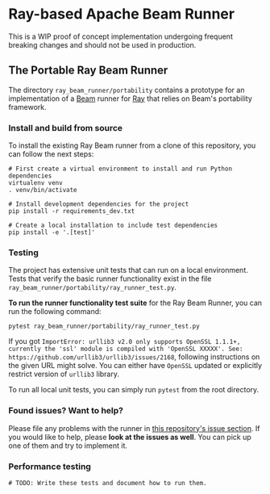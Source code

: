 Ray-based Apache Beam Runner
==========================
This is a WIP proof of concept implementation undergoing frequent breaking changes and should not be used in production.


## The Portable Ray Beam Runner

The directory `ray_beam_runner/portability` contains a prototype for an implementation of a [Beam](https://beam.apache.org)
runner for [Ray](https://ray.io) that relies on Beam's portability framework.

### Install and build from source

To install the existing Ray Beam runner from a clone of this repository, you can follow the next steps:

```shell
# First create a virtual environment to install and run Python dependencies
virtualenv venv
. venv/bin/activate

# Install development dependencies for the project
pip install -r requirements_dev.txt

# Create a local installation to include test dependencies
pip install -e '.[test]'
```

### Testing

The project has extensive unit tests that can run on a local environment. Tests that verify the basic runner
functionality exist in the file `ray_beam_runner/portability/ray_runner_test.py`.

**To run the runner functionality test suite** for the Ray Beam Runner, you can run the following command:

```shell
pytest ray_beam_runner/portability/ray_runner_test.py
```

If you got `ImportError: urllib3 v2.0 only supports OpenSSL 1.1.1+, currently the 'ssl' module is compiled with 'OpenSSL XXXXX'. See: https://github.com/urllib3/urllib3/issues/2168`, following instructions on the given URL might solve. You can either have `OpenSSL` updated or explicitly restrict version of `urllib3` library.


To run all local unit tests, you can simply run `pytest` from the root directory.

### Found issues? Want to help?

Please file any problems with the runner in [this repository's issue section](https://github.com/ray-project/ray_beam_runner/issues).
If you would like to help, please **look at the issues as well**. You can pick up one of them and try to implement
it.

### Performance testing

```shell
# TODO: Write these tests and document how to run them.
```